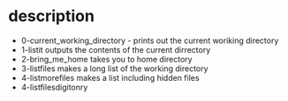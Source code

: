 # description
- 0-current_working_directory - prints out the current woriking directory
- 1-listit outputs the contents of the current dirrectory
- 2-bring_me_home takes you to home directory
- 3-listfiles makes a long list of the working directory
- 4-listmorefiles makes a list including hidden files
- 4-listfilesdigitonry
